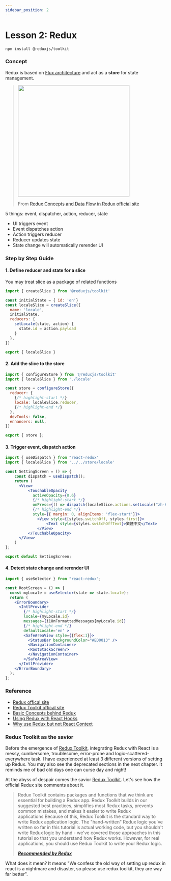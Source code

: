 ```yaml
---
sidebar_position: 2
---
```

# Lesson 2: Redux

```console
npm install @reduxjs/toolkit
```
### Concept
Redux is based on [Flux architecture](https://facebook.github.io/flux/docs/in-depth-overview/) and act as a **store** for state management.

> <img src="https://redux.js.org/assets/images/ReduxDataFlowDiagram-49fa8c3968371d9ef6f2a1486bd40a26.gif" width="350"/>
>
> From [Redux Concepts and Data Flow in Redux official site](https://redux.js.org/tutorials/fundamentals/part-2-concepts-data-flow)

5 things: event, dispatcher, action, reducer, state
- UI triggers event
- Event dispatches action
- Action triggers reducer
- Reducer updates state
- State change will automatically rerender UI

### Step by Step Guide 

#### 1. Define reducer and state for a slice
You may treat slice as a package of related functions

```jsx title='src/store/locale/index.js'
import { createSlice } from '@reduxjs/toolkit'

const initialState = { id: 'en'}
const localeSlice = createSlice({
  name: 'locale',
  initialState,
  reducers: {
    setLocale(state, action) {
      state.id = action.payload
    }
  },
})

export { localeSlice }
```

#### 2. Add the slice to the store
```jsx title='src/store/index.js'
import { configureStore } from '@reduxjs/toolkit'
import { localeSlice } from './locale'

const store = configureStore({
  reducer: {
    {/* highlight-start */}  
    locale: localeSlice.reducer,
    {/* highlight-end */}  
  },
  devTools: false,
  enhancers: null,
})

export { store };
```

#### 3. Trigger event, dispatch action
```jsx title="src/screen/settings/SettingScreen.js"
import { useDispatch } from "react-redux"
import { localeSlice } from '../../store/locale'

const SettingScreen = () => {
    const dispatch = useDispatch();
    return (
      <View>            
          <TouchableOpacity 
            activeOpacity={0.6} 
            {/* highlight-start */}   
            onPress={() => dispatch(localeSlice.actions.setLocale("zh-Hant-HK"))} 
            {/* highlight-end */}       
            style={{ margin: 0, alignItems: 'flex-start'}}>            
              <View style={[styles.switchOff, styles.first]}>
                  <Text style={styles.switchOffText}>繁體中文</Text>
              </View>
          </TouchableOpacity>
      </View>
    )
};

export default SettingScreen;
```

#### 4. Detect state change and rerender UI
```jsx title='src/screens/index.js'
import { useSelector } from "react-redux";

const RootScreen = () => {
  const myLocale = useSelector(state => state.locale);   
  return (
    <ErrorBoundary>          
      <IntlProvider 
        {/* highlight-start */}  
        locale={myLocale.id} 
        messages={i18nFormattedMessages[myLocale.id]}
        {/* highlight-end */}
        defaultLocale='en' >      
        <SafeAreaView style={{flex:1}}>
          <StatusBar backgroundColor="#ED0013" />
          <NavigationContainer>
          <RootStackScreen/>       
          </NavigationContainer>
        </SafeAreaView>
      </IntlProvider>
    </ErrorBoundary>
  );
};
```

### Reference
- [Redux offical site](https://redux.js.org/)
- [Redux Toolkit offical site](https://redux-toolkit.js.org/)
- [Basic Concepts behind Redux](https://redux.js.org/tutorials/essentials/part-1-overview-concepts)
- [Using Redux with React Hooks](https://thoughtbot.com/blog/using-redux-with-react-hooks)
- [Why use Redux but not React Context ](https://stackoverflow.com/questions/49568073/react-context-vs-react-redux-when-should-i-use-each-one)

### Redux Toolkit as the savior
Before the emergence of [Redux Toolkit](https://redux-toolkit.js.org/), integrating Redux with React is a messy, cumbersome, troublesome, error-prone and logic-scattered-everywhere task. I have experienced at least 3 different versions of setting up Redux. You may also see the deprecated sections in the next chapter. It reminds me of bad old days one can curse day and night!

At the abyss of despair comes the savior [Redux Toolkit](https://redux-toolkit.js.org/). Let's see how the official Redux site comments about it.

> Redux Toolkit contains packages and functions that we think are essential for building a Redux app. Redux Toolkit builds in our suggested best practices, simplifies most Redux tasks, prevents common mistakes, and makes it easier to write Redux applications.Because of this, Redux Toolkit is the standard way to write Redux application logic. The "hand-written" Redux logic you've written so far in this tutorial is actual working code, but you shouldn't write Redux logic by hand - we've covered those approaches in this tutorial so that you understand how Redux works. However, for real applications, you should use Redux Toolkit to write your Redux logic.
>  
> ***[Recommended by Redux](https://redux.js.org/tutorials/fundamentals/part-8-modern-redux)***

What does it mean? It means "We confess the old way of setting up redux in react is a nightmare and disaster, so please use redux toolkit, they are way far better".
